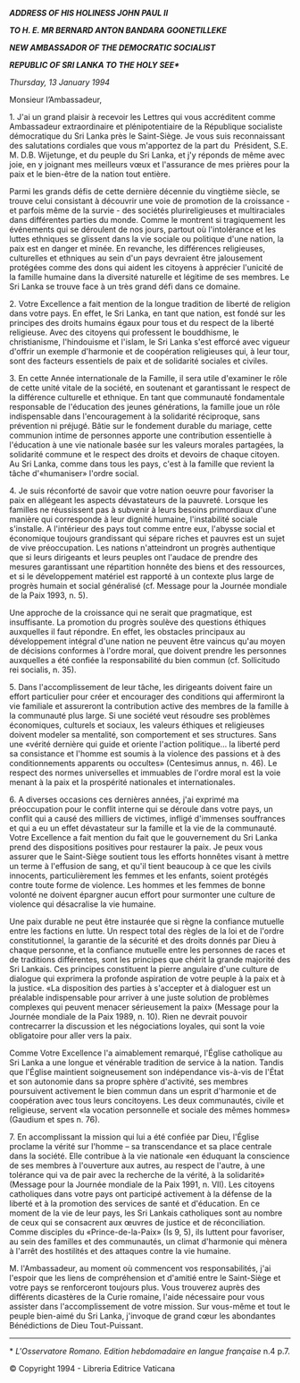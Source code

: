 ***ADDRESS OF HIS HOLINESS JOHN PAUL II***

***TO H. E. MR BERNARD ANTON BANDARA GOONETILLEKE***

***NEW AMBASSADOR OF THE DEMOCRATIC SOCIALIST***

***REPUBLIC OF SRI LANKA TO THE HOLY SEE\****

*Thursday, 13 January 1994*

Monsieur l’Ambassadeur,

1\. J'ai un grand plaisir à recevoir les Lettres qui vous accréditent comme Ambassadeur extraordinaire et plénipotentiaire de la République socialiste démocratique du Sri Lanka près le Saint-Siège. Je vous suis reconnaissant des salutations cordiales que vous m'apportez de la part du  Président, S.E. M. D.B. Wijetunge, et du peuple du Sri Lanka, et j'y réponds de même avec joie, en y joignant mes meilleurs vœux et l'assurance de mes prières pour la paix et le bien-être de la nation tout entière.

Parmi les grands défis de cette dernière décennie du vingtième siècle, se trouve celui consistant à découvrir une voie de promotion de la croissance - et parfois même de la survie - des sociétés plurireligieuses et multiraciales dans différentes parties du monde. Comme le montrent si tragiquement les événements qui se déroulent de nos jours, partout où l'intolérance et les luttes ethniques se glissent dans la vie sociale ou politique d'une nation, la paix est en danger et minée. En revanche, les différences religieuses, culturelles et ethniques au sein d'un pays devraient être jalousement protégées comme des dons qui aident les citoyens à apprécier l'unicité de la famille humaine dans la diversité naturelle et légitime de ses membres. Le Sri Lanka se trouve face à un très grand défi dans ce domaine.

2\. Votre Excellence a fait mention de la longue tradition de liberté de religion dans votre pays. En effet, le Sri Lanka, en tant que nation, est fondé sur les principes des droits humains égaux pour tous et du respect de la liberté religieuse. Avec des citoyens qui professent le bouddhisme, le christianisme, l'hindouisme et l'islam, le Sri Lanka s'est efforcé avec vigueur d'offrir un exemple d'harmonie et de coopération religieuses qui, à leur tour, sont des facteurs essentiels de paix et de solidarité sociales et civiles.

3\. En cette Année internationale de la Famille, il sera utile d'examiner le rôle de cette unité vitale de la société, en soutenant et garantissant le respect de la différence culturelle et ethnique. En tant que communauté fondamentale responsable de l'éducation des jeunes générations, la famille joue un rôle indispensable dans l'encouragement à la solidarité réciproque, sans prévention ni préjugé. Bâtie sur le fondement durable du mariage, cette communion intime de personnes apporte une contribution essentielle à l'éducation à une vie nationale basée sur les valeurs morales partagées, la solidarité commune et le respect des droits et devoirs de chaque citoyen. Au Sri Lanka, comme dans tous les pays, c'est à la famille que revient la tâche d'«humaniser» l'ordre social.

4\. Je suis réconforté de savoir que votre nation oeuvre pour favoriser la paix en allégeant les aspects dévastateurs de la pauvreté. Lorsque les familles ne réussissent pas à subvenir à leurs besoins primordiaux d'une manière qui corresponde à leur dignité humaine, l'instabilité sociale s'installe. A l'intérieur des pays tout comme entre eux, l'abysse social et économique toujours grandissant qui sépare riches et pauvres est un sujet de vive préoccupation. Les nations n'atteindront un progrès authentique que si leurs dirigeants et leurs peuples ont l'audace de prendre des mesures garantissant une répartition honnête des biens et des ressources, et si le développement matériel est rapporté à un contexte plus large de progrès humain et social généralisé (cf. Message pour la Journée mondiale de la Paix 1993, n. 5).

Une approche de la croissance qui ne serait que pragmatique, est insuffisante. La promotion du progrès soulève des questions éthiques auxquelles il faut répondre. En effet, les obstacles principaux au développement intégral d'une nation ne peuvent être vaincus qu'au moyen de décisions conformes à l'ordre moral, que doivent prendre les personnes auxquelles a été confiée la responsabilité du bien commun (cf. Sollicitudo rei socialis, n. 35).

5\. Dans l'accomplissement de leur tâche, les dirigeants doivent faire un effort particulier pour créer et encourager des conditions qui affermiront la vie familiale et assureront la contribution active des membres de la famille à la communauté plus large. Si une société veut résoudre ses problèmes économiques, culturels et sociaux, les valeurs éthiques et religieuses doivent modeler sa mentalité, son comportement et ses structures. Sans une «vérité dernière qui guide et oriente l'action politique... la liberté perd sa consistance et l'homme est soumis à la violence des passions et à des conditionnements apparents ou occultes» (Centesimus annus, n. 46). Le respect des normes universelles et immuables de l'ordre moral est la voie menant à la paix et la prospérité nationales et internationales.

6\. A diverses occasions ces dernières années, j'ai exprimé ma préoccupation pour le conflit interne qui se déroule dans votre pays, un conflit qui a causé des milliers de victimes, infligé d'immenses souffrances et qui a eu un effet dévastateur sur la famille et la vie de la communauté. Votre Excellence a fait mention du fait que le gouvernement du Sri Lanka prend des dispositions positives pour restaurer la paix. Je peux vous assurer que le Saint-Siège soutient tous les efforts honnêtes visant à mettre un terme à l'effusion de sang, et qu'il tient beaucoup à ce que les civils innocents, particulièrement les femmes et les enfants, soient protégés contre toute forme de violence. Les hommes et les femmes de bonne volonté ne doivent épargner aucun effort pour surmonter une culture de violence qui désacralise la vie humaine.

Une paix durable ne peut être instaurée que si règne la confiance mutuelle entre les factions en lutte. Un respect total des règles de la loi et de l'ordre constitutionnel, la garantie de la sécurité et des droits donnés par Dieu à chaque personne, et la confiance mutuelle entre les personnes de races et de traditions différentes, sont les principes que chérit la grande majorité des Sri Lankais. Ces principes constituent la pierre angulaire d'une culture de dialogue qui exprimera la profonde aspiration de votre peuple à la paix et à la justice. «La disposition des parties à s'accepter et à dialoguer est un préalable indispensable pour arriver à une juste solution de problèmes complexes qui peuvent menacer sérieusement la paix» (Message pour la Journée mondiale de la Paix 1989, n. 10). Rien ne devrait pouvoir contrecarrer la discussion et les négociations loyales, qui sont la voie obligatoire pour aller vers la paix.

Comme Votre Excellence l'a aimablement remarqué, l'Église catholique au Sri Lanka a une longue et vénérable tradition de service à la nation. Tandis que l'Église maintient soigneusement son indépendance vis-à-vis de l'État et son autonomie dans sa propre sphère d'activité, ses membres poursuivent activement le bien commun dans un esprit d'harmonie et de coopération avec tous leurs concitoyens. Les deux communautés, civile et religieuse, servent «la vocation personnelle et sociale des mêmes hommes» (Gaudium et spes n. 76).

7\. En accomplissant la mission qui lui a été confiée par Dieu, l'Église proclame la vérité sur l'homme – sa transcendance et sa place centrale dans la société. Elle contribue à la vie nationale «en éduquant la conscience de ses membres à l'ouverture aux autres, au respect de l'autre, à une tolérance qui va de pair avec la recherche de la vérité, à la solidarité» (Message pour la Journée mondiale de la Paix 1991, n. VII). Les citoyens catholiques dans votre pays ont participé activement à la défense de la liberté et à la promotion des services de santé et d'éducation. En ce moment de la vie de leur pays, les Sri Lankais catholiques sont au nombre de ceux qui se consacrent aux œuvres de justice et de réconciliation. Comme disciples du «Prince-de-la-Paix» (Is 9, 5), ils luttent pour favoriser, au sein des familles et des communautés, un climat d'harmonie qui mènera à l'arrêt des hostilités et des attaques contre la vie humaine.

M. l'Ambassadeur, au moment où commencent vos responsabilités, j'ai l'espoir que les liens de compréhension et d'amitié entre le Saint-Siège et votre pays se renforceront toujours plus. Vous trouverez auprès des différents dicastères de la Curie romaine, l'aide nécessaire pour vous assister dans l'accomplissement de votre mission. Sur vous-même et tout le peuple bien-aimé du Sri Lanka, j'invoque de grand cœur les abondantes Bénédictions de Dieu Tout-Puissant.

* * *

\* *L'Osservatore Romano. Edition hebdomadaire en langue française* n.4 p.7.

© Copyright 1994 \- Libreria Editrice Vaticana